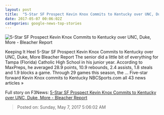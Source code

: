 ```yaml
---
layout: post
title:  "5-Star SF Prospect Kevin Knox Commits to Kentucky over UNC, Duke, More - Bleacher Report"
date: 2017-05-07 00:06:02Z
categories: google-news-top-stories
---
```


![5-Star SF Prospect Kevin Knox Commits to Kentucky over UNC, Duke, More - Bleacher Report](http://img.bleacherreport.net/img/images/photos/003/629/326/f5808b185b5a6ca0ec27b3ebe9ebc21a_crop_exact.jpg?w=1200&h=1200&q=75)

Keeping It Heel 5-Star SF Prospect Kevin Knox Commits to Kentucky over UNC, Duke, More Bleacher Report The senior did a little bit of everything for Tampa (Florida) Catholic High School in his junior year. According to MaxPreps, he averaged 28.9 points, 10.9 rebounds, 2.4 assists, 1.8 steals and 1.9 blocks a game. Through 29 games this season, the ... Five-star forward Kevin Knox commits to Kentucky NBCSports.com all 43 news articles »


Full story on F3News: [5-Star SF Prospect Kevin Knox Commits to Kentucky over UNC, Duke, More - Bleacher Report](http://www.f3nws.com/n/dzCrjF)

> Posted on: Sunday, May 7, 2017 5:06:02 AM
